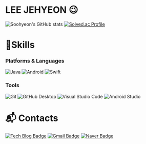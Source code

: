 # LEE JEHYEON 😉

![Soohyeon's GitHub stats](https://github-readme-stats.vercel.app/api?username=LJH3904&show_icons=true&theme=radical)
[![Solved.ac Profile](http://mazassumnida.wtf/api/v2/generate_badge?boj=dasom8899)](https://solved.ac/dasom8899/)

# 💪Skills
### Platforms & Languages
![Java](https://img.shields.io/badge/Java-007396.svg?&style=for-the-badge&logo=Java&logoColor=white)
![Android](https://img.shields.io/badge/Android-3DDC84.svg?&style=for-the-badge&logo=Android&logoColor=white)
![Swift](https://img.shields.io/badge/Swift-White.svg?&style=for-the-badge&logo=Swift&logoColor=White)

### Tools
![Git](https://img.shields.io/badge/Git-F05032.svg?&style=for-the-badge&logo=Git&logoColor=white)
![GitHub Desktop](https://img.shields.io/badge/Github-2C2255.svg?&style=for-the-badge&logo=GitHub%20IDE&logoColor=white)
![Visual Studio Code](https://img.shields.io/badge/Visual%20Studio%20Code-007ACC.svg?&style=for-the-badge&logo=Visual%20Studio%20Code&logoColor=white)
![Android Studio](https://img.shields.io/badge/Android%20Studio-3DDC84.svg?&style=for-the-badge&logo=Android%20Studio&logoColor=white)

 
# :mailbox_with_mail: Contacts
[![Tech Blog Badge](http://img.shields.io/badge/-Tech%20blog-black?style=flat-square&logo=github&link=https://soo-vely-dev.tistory.com/)](https://soo-vely-dev.tistory.com/)
[![Gmail Badge](https://img.shields.io/badge/Gmail-d14836?style=flat-square&logo=Gmail&logoColor=white&link=mailto:kimsh1691@gmail.com)](mailto:kimsh1691@gmail.com)
[![Naver Badge](https://img.shields.io/badge/Naver-03C75A?style=flat-square&logo=Naver&logoColor=white&link=mailto:rlatngus1691@naver.com)](mailto:rlatngus1691@naver.com)